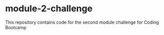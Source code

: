 # module-2-challenge
This repository contains code for the second module challenge for Coding Bootcamp

